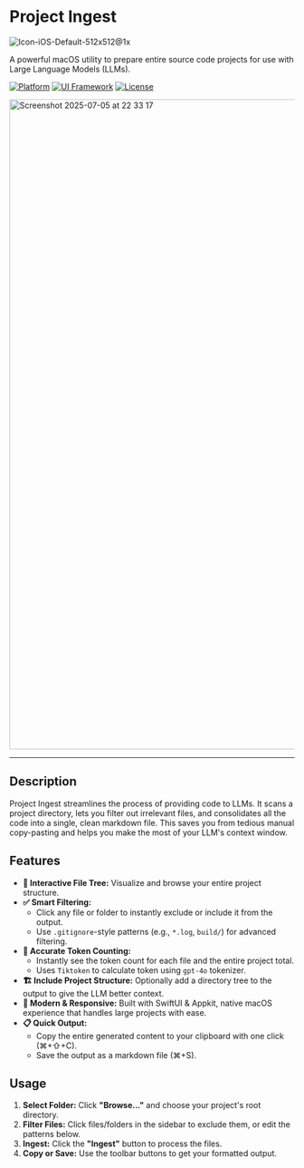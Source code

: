 # Project Ingest

![Icon-iOS-Default-512x512@1x](https://github.com/user-attachments/assets/316783c5-cbc0-4519-90e0-8d27f0d77e88)


A powerful macOS utility to prepare entire source code projects for use with Large Language Models (LLMs).

[![Platform](https://img.shields.io/badge/platform-macOS-lightgrey.svg)](https://www.apple.com/macos)
[![UI Framework](https://img.shields.io/badge/UI-SwiftUI-blue.svg)](https://developer.apple.com/xcode/swiftui/)
[![License](https://img.shields.io/badge/license-MIT-green.svg)](LICENSE)

<img width="1147" alt="Screenshot 2025-07-05 at 22 33 17" src="https://github.com/user-attachments/assets/172fd16d-43b9-4bb0-8f55-ed66b89a0e62" />


---

## Description

Project Ingest streamlines the process of providing code to LLMs. It scans a project directory, lets you filter out irrelevant files, and consolidates all the code into a single, clean markdown file. This saves you from tedious manual copy-pasting and helps you make the most of your LLM's context window.

## Features

*   **🌲 Interactive File Tree:** Visualize and browse your entire project structure.
*   **✅ Smart Filtering:**
    *   Click any file or folder to instantly exclude or include it from the output.
    *   Use `.gitignore`-style patterns (e.g., `*.log`, `build/`) for advanced filtering.
*   **🤖 Accurate Token Counting:**
    *   Instantly see the token count for each file and the entire project total.
    *   Uses `Tiktoken` to calculate token using `gpt-4o` tokenizer.
*   **🏗️ Include Project Structure:** Optionally add a directory tree to the output to give the LLM better context.
*   **🚀 Modern & Responsive:** Built with SwiftUI & Appkit, native macOS experience that handles large projects with ease.
*   **📋 Quick Output:**
    *   Copy the entire generated content to your clipboard with one click (⌘+⇧+C).
    *   Save the output as a markdown file (⌘+S).

## Usage

1.  **Select Folder:** Click **"Browse..."** and choose your project's root directory.
2.  **Filter Files:** Click files/folders in the sidebar to exclude them, or edit the patterns below.
3.  **Ingest:** Click the **"Ingest"** button to process the files.
4.  **Copy or Save:** Use the toolbar buttons to get your formatted output.

